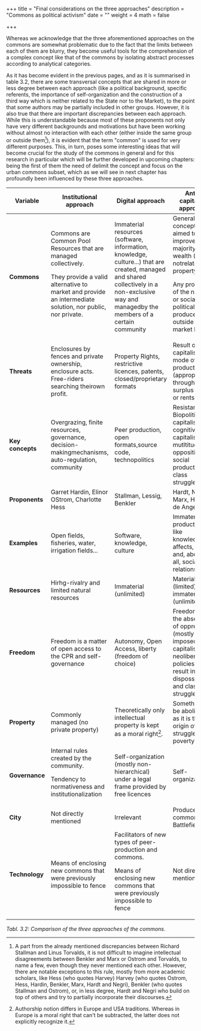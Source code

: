 +++
title = "Final considerations on the three approaches"
description = "Commons as political activism"
date = ""
weight = 4
math = false

+++

Whereas we acknowledge that the three aforementioned approaches on the
commons are somewhat problematic due to the fact that the limits between
each of them are blurry, they become useful tools for the comprehension
of a complex concept like that of the commons by isolating abstract
processes according to analytical categories.

As it has become evident in the previous pages, and as it is summarised
in table 3.2, there are some transversal concepts that are shared in
more or less degree between each approach (like a political background,
specific referents, the importance of self-organization and the
construction of a third way which is neither related to the State nor to
the Market), to the point that some authors may be partially included in
other groups. However, it is also true that there are important
discrepancies between each approach. While this is understandable
because most of these proponents not only have very different
backgrounds and motivations but have been working without almost no
interaction with each other (either inside the same group or outside
them[^148]), it is evident that the term "common" is used for very
different purposes. This, in turn, poses some interesting ideas that
will become crucial for the study of the commons in general and for this
research in particular which will be further developed in upcoming
chapters: being the first of them the need of delimit the concept and
focus on the urban commons subset, which as we will see in next chapter
has profoundly been influenced by these three approaches.

| Variable   | Institutional approach  | Digital approach  |  Anti-capitalist approach |
|------------|-------------------------|-------------------|----------------------------------------|
| **Commons** | Commons are Common Pool Resources that are managed collectively.<p>They provide a valid alternative to market and     provide an intermediate solution, nor public, nor private.</p>| Immaterial resources (software, information, knowledge, culture\...)   that are created, managed and shared collectively in a non-exclusive way and managedby the members of a certain community | General concept aimed to improve the majority's wealth (but notrelated to property). <p>Any product of the nature or  socially (or   politically)   produced       outside the  market logics</p> |
| **Threats**  | Enclosures by fences and private ownership, enclosure acts. Free-riders searching theirown profit. | Property Rights, restrictive licences, patents, closed/proprietary formats | Result of capitalist mode of production (appropriation through surplus value or rents) |
| **Key concepts** | Overgrazing, finite resources, governance, decision-makingmechanisms, auto-regulation, community | Peer production, open formats,source code, technopolitics  | Resistance, Biopolitics, capitalism, cognitive capitalism, mutltitude, opposition, social production, class struggles |
| **Proponents** | Garret Hardin, Elinor OStrom, Charlotte Hess | Stallman, Lessig, Benkler   | Hardt, Negri, Marx, Harvey, de Angelis  |
| **Examples** | Open fields, fisheries, water, irrigation fields...  | Software, knowledge, culture | Immaterial production like knowledge, affects, codes and, above all, social relations  |
| **Resources** | Hirhg-rivalry and limited natural resources  | Immaterial (unlimited)   | Material (limited) and immaterial (unlimited) |
| **Freedom** | Freedom is a matter of open access to the CPR and self-governance  | Autonomy, Open Access, liberty (freedom of choice)   | Freedom is the absence of oppression (mostly imposed by capitalist's neoliberal policies that result in dispossession and class struggles) |
| **Property** | Commonly managed (no private property)  | Theoretically only intellectual property is kept as a moral right[^150]. | Something to be abolished, as it is the origin of struggles and poverty  |
| **Governance** | Internal rules created by the community. <p>Tendency to normativeness and institutionalization</p>  | Self-organization (mostly non-hierarchical) under a legal frame provided by free licences  | Self-organization |
| **City** | Not directly mentioned  | Irrelevant   | Producer of commons. Battlefield |
| **Technology** | Means of enclosing new commons that were previously impossible to fence  | Facilitators of new types of peer-production and commons. <p>Means of enclosing new commons that were previously impossible to fence</p>   | Not directly mentioned  |

_Tabl. 3.2: Comparison of the three approaches of the commons._

[^148]: A part from the already mentioned discrepancies between Richard
    Stallman and Linus Torvalds, it is not difficult to imagine
    intellectual disagreements between Benkler and Marx or Ostrom and
    Torvalds, to name a few, even though they never mentioned each
    other. However, there are notable exceptions to this rule, mostly
    from more academic scholars, like Hess (who quotes Harvey) Harvey
    (who quotes Ostrom, Hess, Hardin, Benkler, Marx, Hardt and Negri),
    Benkler (who quotes Stallman and Ostrom), or, in less degree, Hardt
    and Negri who build on top of others and try to partially
    incorporate their discourses.

[^149]: Authorship notion differs in Europe and USA traditions. Whereas
    in Europe is a moral right that can't be subtracted, the latter does
    not explicitly recognize it.

[^150]: Authorship notion differs in Europe and USA traditions. Whereas
    in Europe is a moral right that can't be subtracted, the latter does
    not explicitly recognize it.
